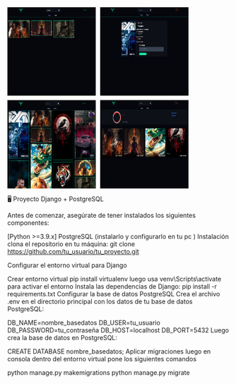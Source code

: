 <div style="display: flex; flex-wrap: wrap; gap: 10px;">
  <img src="https://github.com/MatiasMichaux98/BlogDjango/blob/master/static/img/busqueda.png" alt="Busqueda" width="200" height="200" />
  <img src="https://github.com/MatiasMichaux98/BlogDjango/blob/master/static/img/detail.png" alt="Detalle" width="200" height="200" />
  <img src="https://github.com/MatiasMichaux98/BlogDjango/blob/master/static/img/home.png" alt="Home" width="200" height="200" />
  <img src="https://github.com/MatiasMichaux98/BlogDjango/blob/master/static/img/perfil.png" alt="Perfil" width="200" height="200" />
</div>


🖥️ Proyecto Django + PostgreSQL 

Antes de comenzar, asegúrate de tener instalados los siguientes componentes:

[Python >=3.9.x]
PostgreSQL (instalarlo y configurarlo en tu pc )
Instalación clona el repositorio en tu máquina: git clone https://github.com/tu_usuario/tu_proyecto.git

Configurar el entorno virtual para Django

Crear entorno virtual
pip install virtualenv
luego usa venv\Scripts\activate para activar el entorno
Instala las dependencias de Django:
pip install -r requirements.txt
Configurar la base de datos PostgreSQL
Crea el archivo .env en el directorio principal con los datos de tu base de datos PostgreSQL:

DB_NAME=nombre_basedatos
DB_USER=tu_usuario
DB_PASSWORD=tu_contraseña
DB_HOST=localhost
DB_PORT=5432
Luego crea la base de datos en PostgreSQL:

CREATE DATABASE nombre_basedatos;
Aplicar migraciones
luego en consola dentro del entorno virtual pone los siguientes comandos

python manage.py makemigrations
python manage.py migrate
